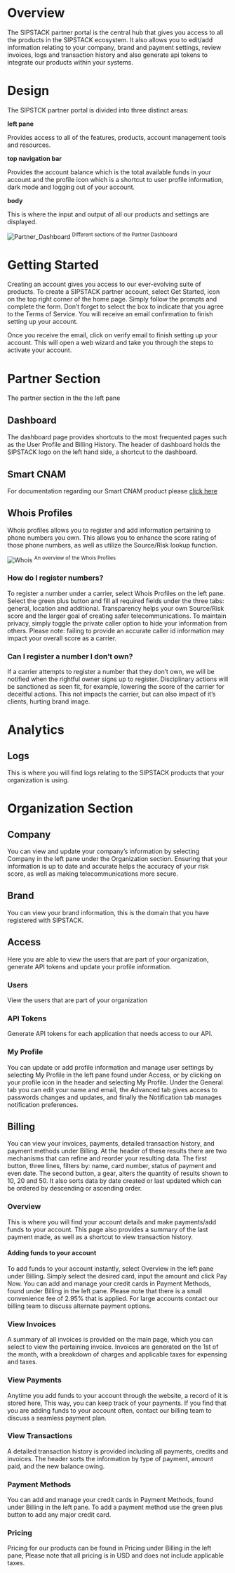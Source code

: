 # Overview 

The SIPSTACK partner portal is the central hub that gives you access to all the products in the SIPSTACK ecosystem. It also allows you to edit/add information relating to your company, brand and payment settings, review invoices, logs and transaction history and also generate api tokens to integrate our products within your systems. 

# Design 

The SIPSTCK partner portal is divided into three distinct areas: 

**left pane**

Provides access to all of the features, products, account management tools and resources.

 **top navigation bar** 
 
Provides the account balance which is the total available funds in your account and the profile icon which is a shortcut to user profile information, dark mode and logging out of your account. 
 
 **body**

 This is where the input and output of all our products and settings are displayed. 

![Partner_Dashboard](./Partner_Dashboard.png)
<sup> Different sections of the Partner Dashboard</sup>

# Getting Started 
Creating an account gives you access to our ever-evolving suite of products. To create a SIPSTACK partner account, select Get Started, icon on the top right corner of the home page. Simply follow the prompts and complete the form. Don’t forget to select the box to indicate that you agree to the Terms of Service. You will receive an email confirmation to finish setting up your account. 
 
Once you receive the email, click on verify email to finish setting up your account. This will open a web wizard and take you through the steps to activate your account.  

# Partner Section

The partner section in the the left pane 

## Dashboard 

The dashboard page provides shortcuts to the most frequented pages such as the User Profile and Billing History. The header of dashboard holds the SIPSTACK logo on the left hand side, a shortcut to the dashboard. 

## Smart CNAM 

For documentation regarding our Smart CNAM product please [click here ](https://www.sipstack.com/resources/docs/smart-cnam)

## Whois Profiles  

Whois profiles allows you to register and add information pertaining to phone numbers you own. This allows you to enhance the score rating of those phone numbers, as well as utilize the Source/Risk lookup function. 

![Whois](./Whois.png)
<sup> An overview of the Whois Profiles</sup>

### How do I register numbers? 

To register a number under a carrier, select Whois Profiles on the left pane. Select the green plus button and fill all required fields under the three tabs: general, location and additional. Transparency helps your own Source/Risk score and the larger goal of creating  safer telecommunications. To maintain privacy, simply toggle the private caller option to hide your information from others. Please note: failing to provide an accurate caller id information may impact your overall score as a carrier.
 
### Can I register a number I don’t own?

If a carrier attempts to register a number that they don’t own, we will be notified when the rightful owner signs up to register. Disciplinary actions will be sanctioned as seen fit, for example, lowering the score of the carrier for deceitful actions. This not impacts the carrier, but can also impact of it’s clients, hurting brand image. 

# Analytics 

## Logs 

This is where you will find logs relating to the SIPSTACK products that your organization is using. 

# Organization Section 

## Company

You can view and update your company’s information by selecting Company in the left pane under the Organization section. Ensuring that your information is up to date and accurate helps the accuracy of your risk score, as well as making telecommunications more secure. 

## Brand 

You can view your brand information, this is the domain that you have registered with SIPSTACK. 

## Access

Here you are able to view the users that are part of your organization, generate API tokens and update your profile information.  

### Users

View the users that are part of your organization

### API Tokens

Generate API tokens for each application that needs access to our API. 

### My Profile

You can update or add profile information and manage user settings by selecting My Profile in the left pane found under Access, or by clicking on your profile icon in the header and selecting My Profile. Under the General tab you can edit your name and email, the Advanced tab gives access to passwords changes and updates, and finally the Notification tab manages notification preferences.  

## Billing

You can view your invoices, payments, detailed transaction history, and payment methods under Billing.  At the header of these results there are two mechanisms that can refine and reorder your resulting data. The first button, three lines, filters by: name, card number, status of payment and even date. The second button, a gear, alters the quantity of results shown to 10, 20 and 50. It also sorts data by date created or last updated which can be ordered by descending or ascending order. 

### Overview 
This is where you will find your account details and make payments/add funds to your account. This page also provides a summary of the last payment made, as well as a shortcut to view transaction history. 
  
####  Adding funds to your account 

To add funds to your account instantly, select Overview in the left pane under Billing. Simply select the desired card, input the amount and click Pay Now.  You can add and manage your credit cards in Payment Methods, found under Billing in the left pane. Please note that there is a small convenience fee of 2.95% that is applied. For large accounts contact our billing team to discuss alternate payment options.   
 
###  View Invoices 
A summary of all invoices is provided on the main page, which you can select to view the pertaining invoice. Invoices are generated on the 1st  of the month, with a breakdown of charges and applicable taxes for expensing and taxes. 

### View Payments 
Anytime you add funds to your account through the website, a record of it is stored here, 
This way, you can keep track of your payments. If you find that you are adding funds to your account often, contact our billing team to discuss a seamless payment plan. 
  
###  View Transactions 
A detailed transaction history is provided including all payments, credits and invoices.  The header sorts the information by type of payment, amount paid, and the new balance owing. 

### Payment Methods 
 
You can add and manage your credit cards in Payment Methods, found under Billing in the left pane. To add a payment method use the green plus button to add any major credit card.

### Pricing 
 
Pricing for our products can be found in Pricing under Billing in the left pane, Please note that all pricing is in USD and does not include applicable taxes.



